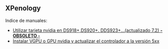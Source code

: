 ## XPenology

Indice de manuales:


- [Utilizar tarjeta nvidia en DS918+,DS920+. DDS923+...(actualizado 7.2) **- OBSOLETO -**](nvidia.md)
- [Instalar VGPU o GPU nvidia y actualizar el controlador a la versión 5xx](nvidia510.md)
